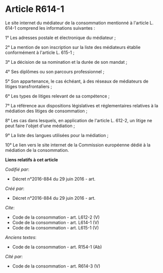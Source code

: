 # Article R614-1

Le site internet du médiateur de la consommation mentionné à l'article L. 614-1 comprend les informations suivantes : 

1° Les adresses postale et électronique du médiateur ; 

2° La mention de son inscription sur la liste des médiateurs établie conformément à l'article L. 615-1 ; 

3° La décision de sa nomination et la durée de son mandat ; 

4° Ses diplômes ou son parcours professionnel ; 

5° Son appartenance, le cas échéant, à des réseaux de médiateurs de litiges transfrontaliers ; 

6° Les types de litiges relevant de sa compétence ; 

7° La référence aux dispositions législatives et réglementaires relatives à la médiation des litiges de consommation ; 

8° Les cas dans lesquels, en application de l'article L. 612-2, un litige ne peut faire l'objet d'une médiation ; 

9° La liste des langues utilisées pour la médiation ; 

10° Le lien vers le site internet de la Commission européenne dédié à la médiation de la consommation.

**Liens relatifs à cet article**

_Codifié par_:

  - Décret n°2016-884 du 29 juin 2016 - art.

_Créé par_:

  - Décret n°2016-884 du 29 juin 2016 - art.

_Cite_:

  - Code de la consommation - art. L612-2 (V)
  - Code de la consommation - art. L614-1 (V)
  - Code de la consommation - art. L615-1 (V)

_Anciens textes_:

  - Code de la consommation - art. R154-1 (Ab)

_Cité par_:

  - Code de la consommation - art. R614-3 (V)
